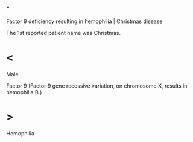 # .

Factor 9 deficiency resulting in hemophilia | Christmas disease

The 1st reported patient name was Christmas.

# <

Male

Factor 9 (Factor 9 gene recessive variation, on chromosome X, results in hemophilia B.)

# >

Hemophilia
